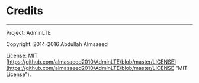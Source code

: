 # Credits #
----------

Project: AdminLTE

Copyright: 2014-2016 Abdullah Almsaeed

License: MIT
[https://github.com/almasaeed2010/AdminLTE/blob/master/LICENSE](https://github.com/almasaeed2010/AdminLTE/blob/master/LICENSE "MIT License").